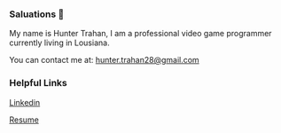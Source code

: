 ### Saluations 👋

My name is Hunter Trahan, I am a professional video game programmer currently living in Lousiana.

You can contact me at: hunter.trahan28@gmail.com

### Helpful Links
[Linkedin](https://www.linkedin.com/in/hunter-trahan-b7a951193)

[Resume](https://github.com/HunterTrahan/HunterTrahan/raw/main/Resume.pdf)

<!--
**HunterTrahan/HunterTrahan** is a ✨ _special_ ✨ repository because its `README.md` (this file) appears on your GitHub profile.

Here are some ideas to get you started:

- 🔭 I’m currently working on ...
- 🌱 I’m currently learning ...
- 👯 I’m looking to collaborate on ...
- 🤔 I’m looking for help with ...
- 💬 Ask me about ...
- 📫 How to reach me: ...
- 😄 Pronouns: ...
- ⚡ Fun fact: ...
-->
